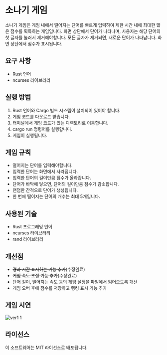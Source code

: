 # 소나기 게임

소나기 게임은 게임 내에서 떨어지는 단어를 빠르게 입력하여 제한 시간 내에 최대한 많은 점수를 획득하는 게임입니다. 화면 상단에서 단어가 나타나며, 사용자는 해당 단어의 첫 글자를 눌러서 제거해야합니다. 모든 글자가 제거되면, 새로운 단어가 나타납니다. 화면 상단에서 점수가 표시됩니다.

## 요구 사항

- Rust 언어
- ncurses 라이브러리

## 실행 방법

1. Rust 언어와 Cargo 빌드 시스템이 설치되어 있어야 합니다.
2. 게임 코드를 다운로드 받습니다.
3. 터미널에서 게임 코드가 있는 디렉토리로 이동합니다.
4. cargo run 명령어를 실행합니다.
5. 게임이 실행됩니다.

## 게임 규칙

- 떨어지는 단어를 입력해야합니다.
- 입력한 단어는 화면에서 사라집니다.
- 입력한 단어의 길이만큼 점수가 올라갑니다.
- 단어가 바닥에 닿으면, 단어의 길이만큼 점수가 감소합니다.
- 랜덤한 간격으로 단어가 생성됩니다.
- 한 번에 떨어지는 단어의 개수는 최대 5개입니다.

## 사용된 기술

- Rust 프로그래밍 언어
- ncurses 라이브러리
- rand 라이브러리

## 개선점

- ~~경과 시간 표시하는 기능 추가~~(수정완료)
- ~~게임 속도 조절 기능 추가~~(수정완료)
- 단어 길이, 떨어지는 속도 등의 게임 설정을 파일에서 읽어오도록 개선
- 게임 오버 후에 점수를 저장하고 랭킹 표시 기능 추가


## 게임 시연

![ver1 1](https://user-images.githubusercontent.com/38421491/232241901-12f3f1f2-7473-4102-97a3-20c8c493e4a1.gif)


## 라이선스

이 소프트웨어는 MIT 라이선스로 배포됩니다.
